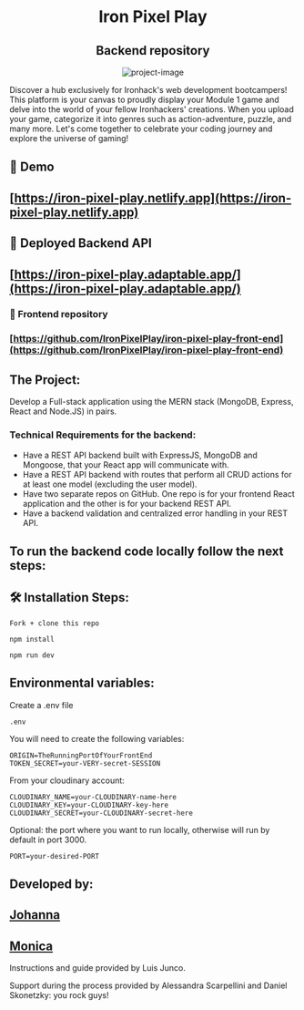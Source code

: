 <h1 align="center" id="title">Iron Pixel Play</h1>
<h2 align="center">Backend repository</h2>

<p align="center"><img src="https://res.cloudinary.com/dbswtjju9/image/upload/v1695904768/iron-pixel-play/sujbox8i6ckwzkzf4yqj.jpg" alt="project-image"></p>

Discover a hub exclusively for Ironhack's web development bootcampers! This platform is your canvas to proudly display your Module 1 game and delve into the world of your fellow Ironhackers' creations. When you upload your game, categorize it into genres such as action-adventure, puzzle, and many more. Let's come together to celebrate your coding journey and explore the universe of gaming!</p>

<h2>🚀 Demo</h2>

## [https://iron-pixel-play.netlify.app](https://iron-pixel-play.netlify.app)

<h2>🚀 Deployed Backend API</h2>

## [https://iron-pixel-play.adaptable.app/](https://iron-pixel-play.adaptable.app/)



<h3>🚀 Frontend repository</h3>

### [https://github.com/IronPixelPlay/iron-pixel-play-front-end](https://github.com/IronPixelPlay/iron-pixel-play-front-end)


## The Project:

Develop a Full-stack application using the MERN stack (MongoDB, Express, React and Node.JS) in pairs.



### Technical Requirements for the backend:

- Have a REST API backend built with ExpressJS, MongoDB and Mongoose, that your React app will communicate with.
- Have a REST API backend with routes that perform all CRUD actions for at least one model (excluding the user model).
- Have two separate repos on GitHub. One repo is for your frontend React application and the other is for your backend REST API.
- Have a backend validation and centralized error handling in your REST API.


## To run the backend code locally follow the next steps:

<h2>🛠️ Installation Steps:</h2>

```
Fork + clone this repo
```

```
npm install
```

```
npm run dev
```
<h2>Environmental variables:</h2>

Create a .env file
```
.env
```

You will need to create the following variables:

```
ORIGIN=TheRunningPortOfYourFrontEnd 
TOKEN_SECRET=your-VERY-secret-SESSION 
```
From your cloudinary account: 
```
CLOUDINARY_NAME=your-CLOUDINARY-name-here
CLOUDINARY_KEY=your-CLOUDINARY-key-here
CLOUDINARY_SECRET=your-CLOUDINARY-secret-here
```

Optional: the port where you want to run locally, otherwise will run by default in port 3000.
```
PORT=your-desired-PORT
```

<h2>Developed by:</h2>


## [Johanna](https://github.com/johges)

## [Monica](https://github.com/MonASV)




Instructions and guide provided by Luis Junco.

Support during the process provided by Alessandra Scarpellini and Daniel Skonetzky: you rock guys!

